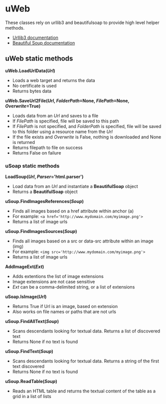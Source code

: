 # uWeb

These classes rely on urllib3 and beautifulsoap to provide high level helper methods.

- [Urllib3 documentation](https://urllib3.readthedocs.io/en/latest/user-guide.html)
- [Beautiful Soup documentation](https://www.crummy.com/software/BeautifulSoup/bs4/doc/)

## uWeb static methods

**uWeb.LoadUrlData(*Url*)**
- Loads a web target and returns the data
- No certificate is used
- Returns bytes data

**uWeb.SaveUrl2File(*Url*, *FolderPath*=None, *FilePath*=None, *Overwrite*=True)**
- Loads data from an *Url* and saves to a file
- If *FilePath* is specified, file will be saved to this path
- If *FilePath* is not specified, and *FolderPath* is specified, file will be saved to this folder using a resource name from the *Url*
- If the file exists and *Overwrite* is False, nothing is downloaded and None is returned
- Returns filepath to file on success
- Returns False on failure

### uSoap static methods

**LoadSoup(*Url*, *Parser*='html.parser')**
- Load data from an *Url* and instantiate a **BeautifulSoap** object
- Returns a **BeautifulSoap** object

**uSoup.FindImagesReferences(*Soup*)**
- Finds all images based on a href attribute within anchor (a)
- For example: `<a href='http://www.mydomain.com/myimage.png'>`
- Returns a list of image urls

**uSoup.FindImagesSources(*Soup*)**
- Finds all images based on a src or data-src attribute within an image (img)
- For example: `<img src='http://www.mydomain.com/myimage.png'>`
- Returns a list of image urls

**AddImageExt(*Ext*)**
- Adds extentions the list of image extensions
- Image extensions are not case sensitive
- *Ext* can be a comma-delimited string, or a list of extensions

**uSoap.IsImage(*Url*)**
- Returns True if Url is an image, based on extension
- Also works on file names or paths that are not urls

**uSoup.FindAllText(*Soup*)**
- Scans descendants looking for textual data.  Returns a list of discovered text
- Returns None if no text is found

**uSoup.FindText(*Soup*)**
- Scans descendants looking for textual data.  Returns a string of the first text discovered
- Returns None if no text is found

**uSoup.ReadTable(*Soup*)**
- Reads an HTML table and returns the textual content of the table as a grid in a list of lists